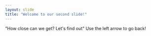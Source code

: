```yaml
---
layout: slide
title: "Welcome to our second slide!"
---
```

"How close can we get? Let's find out"
Use the left arrow to go back!
